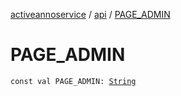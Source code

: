 [activeannoservice](../index.md) / [api](index.md) / [PAGE_ADMIN](./-p-a-g-e_-a-d-m-i-n.md)

# PAGE_ADMIN

`const val PAGE_ADMIN: `[`String`](https://kotlinlang.org/api/latest/jvm/stdlib/kotlin/-string/index.html)